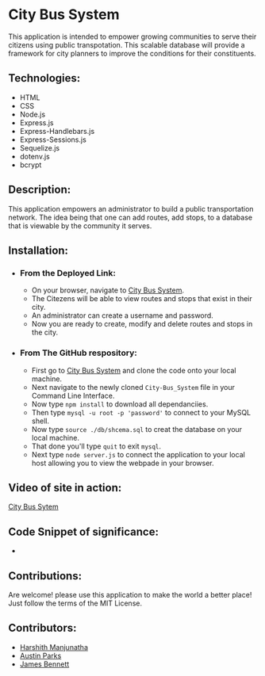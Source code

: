 # City Bus System

This application is intended to empower growing communities to serve their citizens using public transpotation. This scalable database will provide a framework for city planners to improve the conditions for their constituents.

## Technologies:

* HTML
* CSS
* Node.js
* Express.js
* Express-Handlebars.js
* Express-Sessions.js
* Sequelize.js
* dotenv.js
* bcrypt

## Description:

This application empowers an administrator to build a public transportation network. The idea being that one can add routes, add stops, to a database that is viewable by the community it serves.

## Installation:

* ### From the Deployed Link:
    * On your browser, navigate to [City Bus System](https://harshs-bus-system.herokuapp.com/).
    * The Citezens will be able to view routes and stops that exist in their city.
    * An administrator can create a username and password.
    * Now you are ready to create, modify and delete routes and stops in the city.

* ### From The GitHub respository:
    * First go to [City Bus System](https://github.com/hmanjun/City-Bus-System) and clone the code onto your local machine.
    * Next navigate to the newly cloned ```City-Bus_System``` file in your Command Line Interface.
    * Now type ```npm install``` to download all dependanciies.
    * Then type ```mysql -u root -p 'password'``` to connect to your MySQL shell.
    * Now type ```source ./db/shcema.sql``` to creat the database on your local machine.
    * That done you'll type ```quit``` to exit ```mysql```.
    * Next type ```node server.js``` to connect the application to your local host allowing you to view the webpade in your browser.

## Video of site in action:

[City Bus Sytem]()

## Code Snippet of significance:

* ``` ```

## Contributions:

Are welcome! please use this application to make the world a better place! Just follow the terms of the MIT License.

## Contributors:

* [Harshith Manjunatha](https://github.com/hmanjun)
* [Austin Parks](https://github.com/apark0819)
* [James Bennett](https://github.com/apark0819)



